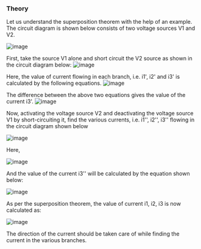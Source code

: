 ###  Theory 
Let us understand the superposition theorem with the help of an example. The circuit diagram is shown below consists of two voltage sources V1 and V2.

 ![image](https://user-images.githubusercontent.com/98012700/217304122-aa3706d3-f8a0-47af-a092-876425759e8c.png)
 
First, take the source V1 alone and short circuit the V2 source as shown in the circuit diagram below:
![image](https://user-images.githubusercontent.com/98012700/217304494-62328f59-34f4-4a46-b13b-c7c00b4a7227.png) 

Here, the value of current flowing in each branch, i.e. i1', i2' and i3' is calculated by the following equations.
![image](https://user-images.githubusercontent.com/98012700/217305129-cbc9e99c-99a5-4354-8fb4-91e8ebd91831.png)

 
The difference between the above two equations gives the value of the current i3'.
![image](https://user-images.githubusercontent.com/98012700/217305586-9389fe98-8c42-4243-adb2-4b0ce6362062.png)

 
Now, activating the voltage source V2 and deactivating the voltage source V1 by short-circuiting it, find the various currents, i.e. i1'', i2'', i3'' flowing in the circuit diagram shown below

![image](https://user-images.githubusercontent.com/98012700/217305849-9d408e13-e7db-4240-9c59-c7b116693c90.png)


 
Here,


![image](https://user-images.githubusercontent.com/98012700/217306030-dfc9435b-701e-47a6-9f02-e0335d76fd24.png)

 
And the value of the current i3'' will be calculated by the equation shown below:


![image](https://user-images.githubusercontent.com/98012700/217306152-4610d819-6fa7-4f3b-aae0-48c1a9ada923.png)

 
As per the superposition theorem, the value of current i1, i2, i3 is now calculated as:


![image](https://user-images.githubusercontent.com/98012700/217306273-d7f4504c-0981-44b0-9f3c-74e2ebedec44.png)

 

The direction of the current should be taken care of while finding the current in the various branches.
